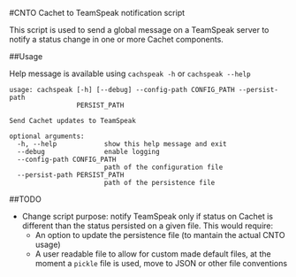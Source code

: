 #CNTO Cachet to TeamSpeak notification script

This script is used to send a global message on a TeamSpeak server to notify a status change in one or more Cachet components.

##Usage

Help message is available using `cachspeak -h` or `cachspeak --help`
```
usage: cachspeak [-h] [--debug] --config-path CONFIG_PATH --persist-path
                 PERSIST_PATH

Send Cachet updates to TeamSpeak

optional arguments:
  -h, --help            show this help message and exit
  --debug               enable logging
  --config-path CONFIG_PATH
                        path of the configuration file
  --persist-path PERSIST_PATH
                        path of the persistence file
```

##TODO
 - Change script purpose: notify TeamSpeak only if status on Cachet is different than the status persisted on a given
 file. This would require:
    - An option to update the persistence file (to mantain the actual CNTO usage)
    - A user readable file to allow for custom made default files, at the moment a `pickle` file is used, move to
    JSON or other file conventions
